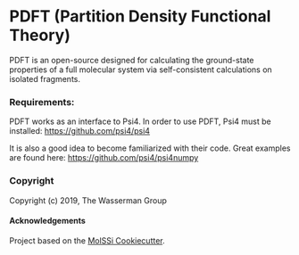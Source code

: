 PDFT (Partition Density Functional Theory)
==============================
<!--

[//]: # (Badges)
[![Travis Build Status](https://travis-ci.org/REPLACE_WITH_OWNER_ACCOUNT/Partition Density Functional Theory.png)](https://travis-ci.org/REPLACE_WITH_OWNER_ACCOUNT/Partition Density Functional Theory)
[![AppVeyor Build status](https://ci.appveyor.com/api/projects/status/REPLACE_WITH_APPVEYOR_LINK/branch/master?svg=true)](https://ci.appveyor.com/project/REPLACE_WITH_OWNER_ACCOUNT/Partition Density Functional Theory/branch/master)
[![codecov](https://codecov.io/gh/REPLACE_WITH_OWNER_ACCOUNT/Partition Density Functional Theory/branch/master/graph/badge.svg)](https://codecov.io/gh/REPLACE_WITH_OWNER_ACCOUNT/Partition Density Functional Theory/branch/master)

-->
PDFT is an open-source designed for calculating the ground-state properties of a full molecular system via self-consistent calculations on isolated fragments. 

### Requirements:
PDFT works as an interface to Psi4. In order to use PDFT, Psi4 must be installed: https://github.com/psi4/psi4

It is also a good idea to become familiarized with their code. Great examples are found here: https://github.com/psi4/psi4numpy




### Copyright

Copyright (c) 2019, The Wasserman Group


#### Acknowledgements
 
Project based on the 
[MolSSi Cookiecutter](https://github.com/molssi/cookiecutter-cms).
